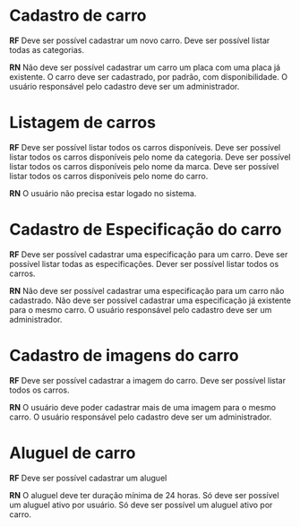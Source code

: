 # Cadastro de carro

**RF**
Deve ser possível cadastrar um novo carro.
Deve ser possível listar todas as categorias.

**RN**
Não deve ser possível cadastrar um carro um placa com uma placa já existente.
O carro deve ser cadastrado, por padrão, com disponibilidade.
O usuário responsável pelo cadastro deve ser um administrador. 

# Listagem de carros

**RF**
Deve ser possível listar todos os carros disponíveis.
Deve ser possível listar todos os carros disponíveis pelo nome da categoria.
Deve ser possível listar todos os carros disponíveis pelo nome da marca.
Deve ser possível listar todos os carros disponíveis pelo nome do carro.

**RN**
O usuário não precisa estar logado no sistema.

# Cadastro de Especificação do carro

**RF**
Deve ser possível cadastrar uma especificação para um carro.
Deve ser possível listar todas as especificações.
Dever ser possível listar todos os carros.

**RN**
Não deve ser possível cadastrar uma especificação para um carro não cadastrado.
Não deve ser possível cadastrar uma especificação já existente para o mesmo carro.
O usuário responsável pelo cadastro deve ser um administrador. 

# Cadastro de imagens do carro

**RF**
Deve ser possível cadastrar a imagem do carro.
Deve ser possível listar todos os carros.

**RN**
O usuário deve poder cadastrar mais de uma imagem para o mesmo carro. 
O usuário responsável pelo cadastro deve ser um administrador. 

# Aluguel de carro

**RF**
Deve ser possível cadastrar um aluguel

**RN**
O aluguel deve ter duração mínima de 24 horas.
Só deve ser possível um aluguel ativo por usuário.
Só deve ser possível um aluguel ativo por carro.